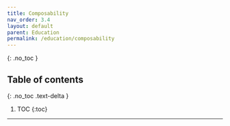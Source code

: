 ```yaml
---
title: Composability
nav_order: 3.4
layout: default
parent: Education
permalink: /education/composability
---
```


{: .no_toc }

## Table of contents
{: .no_toc .text-delta }

1. TOC
{:toc}

---
